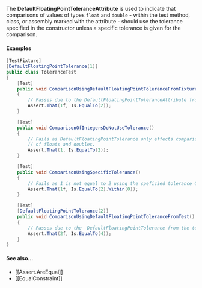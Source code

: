 The **DefaultFloatingPointToleranceAttribute** is used to indicate that
comparisons of values of types `float` and `double` - within the test method, 
class, or assembly marked with the attribute - should use the tolerance 
specified in the constructor unless a specific tolerance is given for the 
comparison.

#### Examples
   
```csharp
[TestFixture]
[DefaultFloatingPointTolerance(1)]
public class ToleranceTest
{
    [Test]
    public void ComparisonUsingDefaultFloatingPointToleranceFromFixture()
    {
        // Passes due to the DefaultFloatingPointToleranceAttribute from the fixture.
        Assert.That(1f, Is.EqualTo(2));
    }

    [Test]
    public void ComparisonOfIntegersDoNotUseTolerance()
    {
        // Fails as DefaultFloatingPointTolerance only effects comparisons
        // of floats and doubles.
        Assert.That(1, Is.EqualTo(2));
    }

    [Test]
    public void ComparisonUsingSpecificTolerance()
    {
        // Fails as 1 is not equal to 2 using the speficied tolerance 0.
        Assert.That(1f, Is.EqualTo(2).Within(0));
    }

    [Test]
    [DefaultFloatingPointTolerance(2)]
    public void ComparisonUsingDefaultFloatingPointToleranceFromTest()
    {
        // Passes due to the  DefaultFloatingPointTolerance from the test.
        Assert.That(2f, Is.EqualTo(4));
    }
}
```

#### See also...

 * [[Assert.AreEqual]]
 * [[EqualConstraint]]
